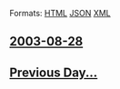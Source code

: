 
Formats: [HTML](2003/08/28/index.html)  [JSON](2003/08/28/index.json)  [XML](2003/08/28/index.xml)  

## [2003-08-28](/news/2003/08/28/index.md)

## [Previous Day...](/news/2003/08/27/index.md)

